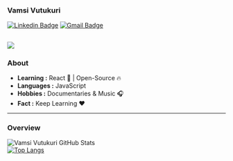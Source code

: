 ### Vamsi Vutukuri  
[![Linkedin Badge](https://img.shields.io/badge/-Vamsi_Vutukuri-blue?style=flat-square&logo=Linkedin&logoColor=white&link=https://www.linkedin.com/in/vamsi-vutukuri-029221147/)](https://www.linkedin.com/in/vamsi-vutukuri-029221147/) [![Gmail Badge](https://img.shields.io/badge/-vamsivutukuri1997@gmail.com-c14438?style=flat-square&logo=Gmail&logoColor=white&link=mailto:gzzsa1k4u@relay.firefox.com)](mailto:gzzsa1k4u@relay.firefox.com.com)

![](https://visitor-badge.glitch.me/badge?page_id=vvvk-gh)
---------------------------------------------------------------------------------------------------------------------------------------------------------------------------------
### About

-  **Learning :** React :sparkler: | Open-Source :fire:	
-  **Languages :** JavaScript
-  **Hobbies :** Documentaries & Music :headphones:
-  **Fact :** Keep Learning :heart: 
---------------------------------------------------------------------------------------------------------------------------------------------------------------------------------
 ### Overview  
![Vamsi Vutukuri GitHub Stats](https://github-readme-stats.vercel.app/api?username=vvvk-gh&show_icons=true&count_private=true&hide=stars)
<br>
[![Top Langs](https://github-readme-stats.vercel.app/api/top-langs/?username=vvvk-gh&layout=compact)](https://github.com/vvvk-gh/github-readme-stats)
